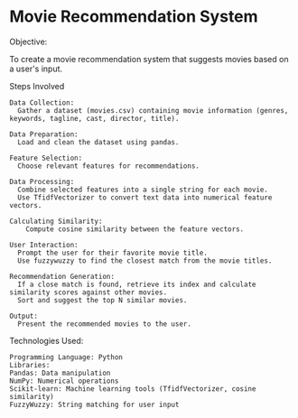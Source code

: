 # Movie Recommendation System

Objective:

To create a movie recommendation system that suggests movies based on a user's input.


Steps Involved

    Data Collection:
      Gather a dataset (movies.csv) containing movie information (genres, keywords, tagline, cast, director, title).
    
    Data Preparation:
      Load and clean the dataset using pandas.
    
    Feature Selection: 
      Choose relevant features for recommendations.
    
    Data Processing:
      Combine selected features into a single string for each movie.
      Use TfidfVectorizer to convert text data into numerical feature vectors.
      
    Calculating Similarity:
        Compute cosine similarity between the feature vectors.
    
    User Interaction:
      Prompt the user for their favorite movie title.
      Use fuzzywuzzy to find the closest match from the movie titles.
      
    Recommendation Generation:
      If a close match is found, retrieve its index and calculate similarity scores against other movies.
      Sort and suggest the top N similar movies.
      
    Output: 
      Present the recommended movies to the user.

Technologies Used:

    Programming Language: Python
    Libraries:
    Pandas: Data manipulation
    NumPy: Numerical operations
    Scikit-learn: Machine learning tools (TfidfVectorizer, cosine similarity)
    FuzzyWuzzy: String matching for user input
    
    
